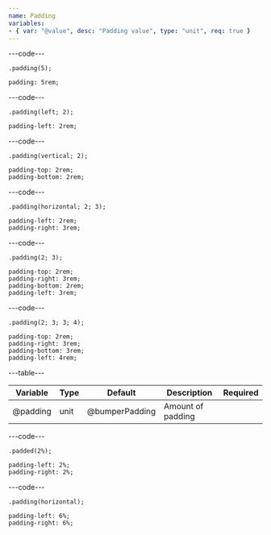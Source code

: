 ```yaml
---
name: Padding
variables:
- { var: "@value", desc: "Padding value", type: "unit", req: true }
---
```


---code---

```less
.padding(5);
```

```less
padding: 5rem;
```

---code---

```less
.padding(left; 2);
```

```less
padding-left: 2rem;
```

---code---

```less
.padding(vertical; 2);
```

```less
padding-top: 2rem;
padding-bottom: 2rem;
```

---code---

```less
.padding(horizontal; 2; 3);
```

```less
padding-left: 2rem;
padding-right: 3rem;
```

---code---

```less
.padding(2; 3);
```

```less
padding-top: 2rem;
padding-right: 3rem;
padding-bottom: 2rem;
padding-left: 3rem;
```

---code---

```less
.padding(2; 3; 3; 4);
```

```less
padding-top: 2rem;
padding-right: 3rem;
padding-bottom: 3rem;
padding-left: 4rem;
```

---table---

| Variable | Type | Default        | Description       | Required |
| -------- | ---- | -------------- | ----------------- | -------- |
| @padding | unit | @bumperPadding | Amount of padding |          |

---code---

```less
.padded(2%);
```

```less
padding-left: 2%;
padding-right: 2%;
```

---code---

```less
.padding(horizontal);
```

```less
padding-left: 6%;
padding-right: 6%;
```